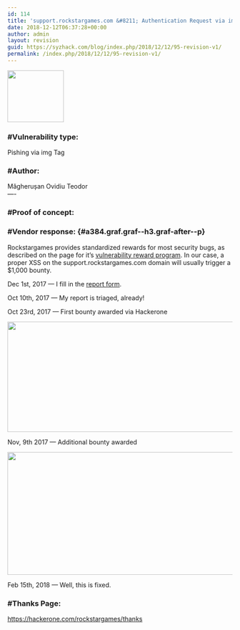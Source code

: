 ```yaml
---
id: 114
title: 'support.rockstargames.com &#8211; Authentication Request via img Tag &#8211; Data Request (Phishing Method) &#8211; $1,000 Bounty Awarded'
date: 2018-12-12T06:37:28+00:00
author: admin
layout: revision
guid: https://syzhack.com/blog/index.php/2018/12/12/95-revision-v1/
permalink: /index.php/2018/12/12/95-revision-v1/
---
```

<img class="wp-image-77 aligncenter" src="https://syzhack.com/blog/wp-content/uploads/2018/12/Rockstar_Games_Logo.svg_.png" alt="" width="126" height="116" />

### #Vulnerability type:

Pishing via img Tag

### #Author:

Măgherușan Ovidiu Teodor  
&#8212;-

### #Proof of concept:



<div class="aspectRatioPlaceholder is-locked">
</div>

<div>
</div>

### #Vendor response: {#a384.graf.graf--h3.graf-after--p}

<p id="634a" class="graf graf--p graf-after--h3">
  Rockstargames provides standardized rewards for most security bugs, as described on the page for it&#8217;s <a class="markup--anchor markup--p-anchor" href="https://hackerone.com/rockstargames?view_policy=true" target="_blank" rel="nofollow noopener" data-href="https://hackerone.com/rockstargames?view_policy=true">vulnerability reward program</a>. In our case, a proper XSS on the support.rockstargames.com domain will usually trigger a $1,000 bounty.
</p>

<p id="0fc4" class="graf graf--p graf-after--p">
  Dec 1st, 2017 — I fill in the <a class="markup--anchor markup--p-anchor" href="https://hackerone.com/rockstargames/reports/new" target="_blank" rel="nofollow noopener" data-href="https://hackerone.com/rockstargames/reports/new">report form</a>.
</p>

Oct 10th, 2017 — My report is triaged, already!

Oct 23rd, 2017 — First bounty awarded via Hackerone

<img class="alignnone size-full wp-image-97" src="https://syzhack.com/blog/wp-content/uploads/2018/12/Screenshot_5.png" alt="" width="976" height="247" /> 

Nov, 9th 2017 — Additional bounty awarded

<img class="alignnone size-full wp-image-98" src="https://syzhack.com/blog/wp-content/uploads/2018/12/Screenshot_6.png" alt="" width="981" height="275" /> 

Feb 15th, 2018 — Well, this is fixed.

### #Thanks Page:

https://hackerone.com/rockstargames/thanks
